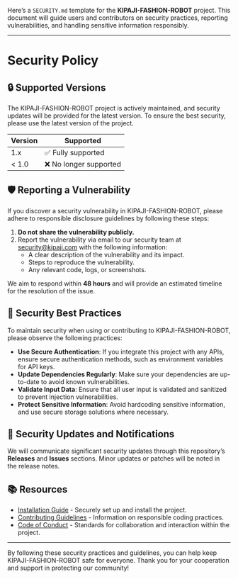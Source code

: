 Here’s a `SECURITY.md` template for the **KIPAJI-FASHION-ROBOT** project. This document will guide users and contributors on security practices, reporting vulnerabilities, and handling sensitive information responsibly.

---

# Security Policy

## 🔒 Supported Versions

The KIPAJI-FASHION-ROBOT project is actively maintained, and security updates will be provided for the latest version. To ensure the best security, please use the latest version of the project.

| Version | Supported          |
| ------- | ------------------ |
| 1.x     | ✅ Fully supported |
| < 1.0   | ❌ No longer supported |

## 🛡️ Reporting a Vulnerability

If you discover a security vulnerability in KIPAJI-FASHION-ROBOT, please adhere to responsible disclosure guidelines by following these steps:

1. **Do not share the vulnerability publicly.**
2. Report the vulnerability via email to our security team at [security@kipaji.com](mailto:security@kipaji.com) with the following information:
   - A clear description of the vulnerability and its impact.
   - Steps to reproduce the vulnerability.
   - Any relevant code, logs, or screenshots.

We aim to respond within **48 hours** and will provide an estimated timeline for the resolution of the issue.

## 🔐 Security Best Practices

To maintain security when using or contributing to KIPAJI-FASHION-ROBOT, please observe the following practices:

- **Use Secure Authentication**: If you integrate this project with any APIs, ensure secure authentication methods, such as environment variables for API keys.
- **Update Dependencies Regularly**: Make sure your dependencies are up-to-date to avoid known vulnerabilities.
- **Validate Input Data**: Ensure that all user input is validated and sanitized to prevent injection vulnerabilities.
- **Protect Sensitive Information**: Avoid hardcoding sensitive information, and use secure storage solutions where necessary.

## 🔔 Security Updates and Notifications

We will communicate significant security updates through this repository’s **Releases** and **Issues** sections. Minor updates or patches will be noted in the release notes.

## 📚 Resources

- [Installation Guide](./docs/installation.md) - Securely set up and install the project.
- [Contributing Guidelines](./CONTRIBUTING.md) - Information on responsible coding practices.
- [Code of Conduct](./CODE_OF_CONDUCT.md) - Standards for collaboration and interaction within the project.

---

By following these security practices and guidelines, you can help keep KIPAJI-FASHION-ROBOT safe for everyone. Thank you for your cooperation and support in protecting our community!
